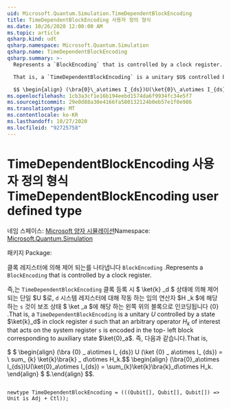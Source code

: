 ```yaml
---
uid: Microsoft.Quantum.Simulation.TimeDependentBlockEncoding
title: TimeDependentBlockEncoding 사용자 정의 형식
ms.date: 10/26/2020 12:00:00 AM
ms.topic: article
qsharp.kind: udt
qsharp.namespace: Microsoft.Quantum.Simulation
qsharp.name: TimeDependentBlockEncoding
qsharp.summary: >-
  Represents a `BlockEncoding` that is controlled by a clock register.

  That is, a `TimeDependentBlockEncoding` is a unitary $U$ controlled by a state $\ket{k}_d$ in clock register `d` such that an arbitrary operator $H_k$ of interest that acts on the system register `s` is encoded in the top- left block corresponding to auxiliary state $\ket{0}_a$. That is,

  $$ \begin{align} (\bra{0}\_a\otimes I_{ds})U(\ket{0}\_a\otimes I_{ds}) = \sum_{k}\ket{k}\bra{k}\_d\otimes H_k. \end{align} $$.
ms.openlocfilehash: 1cb3a3cf1e16b194eebd1574da6f9934fc34e5f7
ms.sourcegitcommit: 29e0d88a30e4166fa580132124b0eb57e1f0e986
ms.translationtype: MT
ms.contentlocale: ko-KR
ms.lasthandoff: 10/27/2020
ms.locfileid: "92725758"
---
```

# <a name="timedependentblockencoding-user-defined-type"></a><span data-ttu-id="88616-102">TimeDependentBlockEncoding 사용자 정의 형식</span><span class="sxs-lookup"><span data-stu-id="88616-102">TimeDependentBlockEncoding user defined type</span></span>

<span data-ttu-id="88616-103">네임 스페이스: [Microsoft 양자 시뮬레이션](xref:Microsoft.Quantum.Simulation)</span><span class="sxs-lookup"><span data-stu-id="88616-103">Namespace: [Microsoft.Quantum.Simulation](xref:Microsoft.Quantum.Simulation)</span></span>

<span data-ttu-id="88616-104">패키지 [](https://nuget.org/packages/)</span><span class="sxs-lookup"><span data-stu-id="88616-104">Package: [](https://nuget.org/packages/)</span></span>


<span data-ttu-id="88616-105">클록 레지스터에 의해 제어 되는를 나타냅니다 `BlockEncoding` .</span><span class="sxs-lookup"><span data-stu-id="88616-105">Represents a `BlockEncoding` that is controlled by a clock register.</span></span>

<span data-ttu-id="88616-106">즉,는 `TimeDependentBlockEncoding` 클록 등록 시 $ \ket{k} _d $ 상태에 의해 제어 되는 단일 $U $로, `d` 시스템 레지스터에 대해 작동 하는 임의 연산자 $H _k $에 해당 하는 `s` 것이 보조 상태 $ \ket _a $에 해당 하는 왼쪽 위의 블록으로 인코딩됩니다 {0} .</span><span class="sxs-lookup"><span data-stu-id="88616-106">That is, a `TimeDependentBlockEncoding` is a unitary $U$ controlled by a state $\ket{k}_d$ in clock register `d` such that an arbitrary operator $H_k$ of interest that acts on the system register `s` is encoded in the top- left block corresponding to auxiliary state $\ket{0}_a$.</span></span> <span data-ttu-id="88616-107">즉, 다음과 같습니다.</span><span class="sxs-lookup"><span data-stu-id="88616-107">That is,</span></span>

<span data-ttu-id="88616-108">$ $ \begin{align} (\bra {0} \_ a\otimes I_ {ds}) U (\ket {0} \_ a\otimes I_ {ds}) = \ sum_ {k} \ket{k}\bra{k} \_ d\otimes H_k.</span><span class="sxs-lookup"><span data-stu-id="88616-108">$$ \begin{align} (\bra{0}\_a\otimes I_{ds})U(\ket{0}\_a\otimes I_{ds}) = \sum_{k}\ket{k}\bra{k}\_d\otimes H_k.</span></span>
<span data-ttu-id="88616-109">\end{align} $ $.</span><span class="sxs-lookup"><span data-stu-id="88616-109">\end{align} $$.</span></span>

```qsharp

newtype TimeDependentBlockEncoding = (((Qubit[], Qubit[], Qubit[]) => Unit is Adj + Ctl));
```

